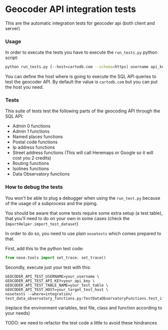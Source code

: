 # Geocoder API integration tests
This are the automatic integration tests for geocoder api (both client and server)

### Usage
In order to execute the tests you have to execute the `run_tests.py` python script:

```sh
python run_tests.py [--host=cartodb.com --schema=https] username api_key
```

You can define the host where is going to execute the SQL API queries to test the
geocoder API. By default the value is `cartodb.com` but you can put the host you need.

### Tests

This suite of tests test the following parts of the geocoding API through the SQL API:

- Admin 0 functions
- Admin 1 functions
- Named places functions
- Postal code functions
- Ip address functions
- Street address functions (This will call Heremaps or Google so it will cost you 2 credits)
- Routing functions
- Isolines functions
- Data Observatory functions


### How to debug the tests
You won't be able to plug a debugger when using the `run_test.py` because of the usage of a subprocess and the piping.

You should be aware that some tests require some extra setup (a test table), that you'll need to do on your own in some cases (check the `ImportHelper.import_test_dataset`)

In order to do so, you need to use plain `nosetests` which comes prepared to that.

First, add this to the python test code:

```python
from nose.tools import set_trace; set_trace()
```

Secondly, execute just your test with this:

```ssh
GEOCODER_API_TEST_USERNAME=your_username \
GEOCODER_API_TEST_API_KEY=your_api_key \
GEOCODER_API_TEST_TABLE_NAME=your_test_table \
GEOCODER_API_TEST_HOST=your_target_test_host \
nosetests --where=integration/ test_data_observatory_functions.py:TestDataObservatoryFunctions.test_if_obs_search_is_ok
```

(replace the environment variables, test file, class and function according to your needs)

TODO: we need to refactor the test code a little to avoid these hindrances
